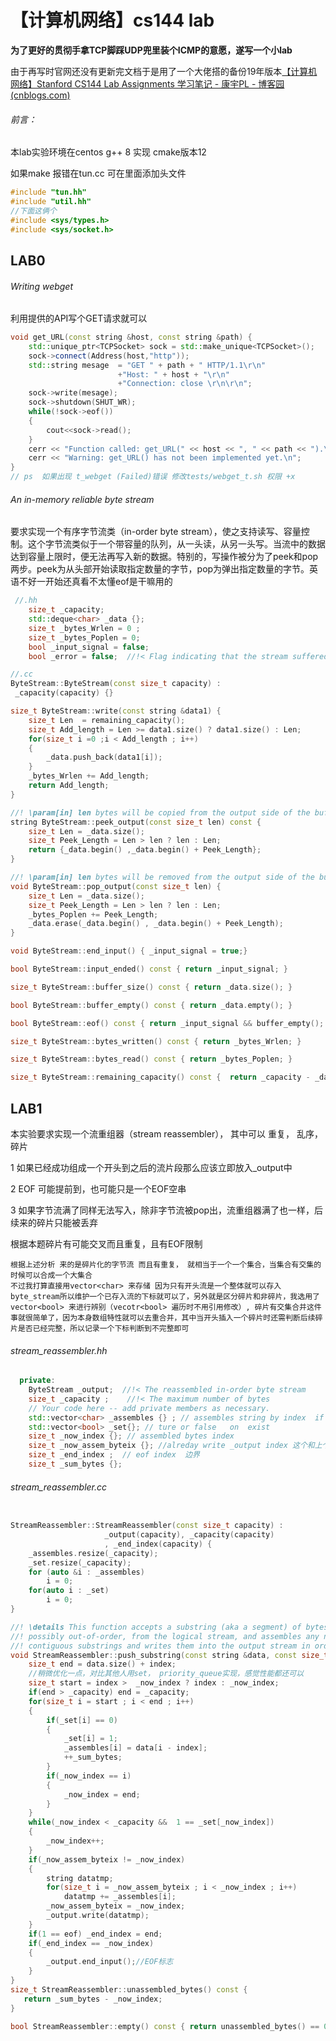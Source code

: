 # 【计算机网络】cs144 lab

**为了更好的贯彻手拿TCP脚踩UDP兜里装个ICMP的意愿，遂写一个小lab**

由于再写时官网还没有更新完文档于是用了一个大佬搭的备份19年版本[【计算机网络】Stanford CS144 Lab Assignments 学习笔记 - 康宇PL - 博客园 (cnblogs.com)](https://www.cnblogs.com/kangyupl/p/stanford_cs144_labs.html)

###### 前言：

本lab实验环境在centos g++ 8 实现 cmake版本12

如果make 报错在tun.cc  可在里面添加头文件

```c++
#include "tun.hh"
#include "util.hh"
//下面这俩个
#include <sys/types.h>
#include <sys/socket.h>
```



## LAB0

###### Writing webget

利用提供的API写个GET请求就可以

```c++
void get_URL(const string &host, const string &path) {
    std::unique_ptr<TCPSocket> sock = std::make_unique<TCPSocket>();
    sock->connect(Address(host,"http"));
    std::string mesage  = "GET " + path + " HTTP/1.1\r\n"
                        +"Host: " + host + "\r\n"
                        +"Connection: close \r\n\r\n";
    sock->write(mesage);
    sock->shutdown(SHUT_WR);
    while(!sock->eof())
    {
        cout<<sock->read();
    }
    cerr << "Function called: get_URL(" << host << ", " << path << ").\n";
    cerr << "Warning: get_URL() has not been implemented yet.\n";
}
// ps  如果出现 t_webget (Failed)错误 修改tests/webget_t.sh 权限 +x
```

###### An in-memory reliable byte stream

要求实现一个有序字节流类（in-order byte stream），使之支持读写、容量控制。这个字节流类似于一个带容量的队列，从一头读，从另一头写。当流中的数据达到容量上限时，便无法再写入新的数据。特别的，写操作被分为了peek和pop两步。peek为从头部开始读取指定数量的字节，pop为弹出指定数量的字节。英语不好一开始还真看不太懂eof是干嘛用的

```c++
 //.hh
	size_t _capacity; 
    std::deque<char> _data {};
    size_t _bytes_Wrlen = 0 ;
    size_t _bytes_Poplen = 0;
    bool _input_signal = false;
    bool _error = false;  //!< Flag indicating that the stream suffered an error.
```

```c++
//.cc
ByteStream::ByteStream(const size_t capacity) :
 _capacity(capacity) {}

size_t ByteStream::write(const string &data1) {
    size_t Len  = remaining_capacity();
    size_t Add_length = Len >= data1.size() ? data1.size() : Len;
    for(size_t i =0 ;i < Add_length ; i++)
    {
        _data.push_back(data1[i]);
    }
    _bytes_Wrlen += Add_length;
    return Add_length;
}

//! \param[in] len bytes will be copied from the output side of the buffer
string ByteStream::peek_output(const size_t len) const {
    size_t Len = _data.size();
    size_t Peek_Length = Len > len ? len : Len;
    return {_data.begin() ,_data.begin() + Peek_Length};
}

//! \param[in] len bytes will be removed from the output side of the buffer
void ByteStream::pop_output(const size_t len) {
    size_t Len = _data.size();
    size_t Peek_Length = Len > len ? len : Len;
    _bytes_Poplen += Peek_Length;
    _data.erase(_data.begin() , _data.begin() + Peek_Length);
}

void ByteStream::end_input() { _input_signal = true;}

bool ByteStream::input_ended() const { return _input_signal; }

size_t ByteStream::buffer_size() const { return _data.size(); }

bool ByteStream::buffer_empty() const { return _data.empty(); }

bool ByteStream::eof() const { return _input_signal && buffer_empty(); }

size_t ByteStream::bytes_written() const { return _bytes_Wrlen; }

size_t ByteStream::bytes_read() const { return _bytes_Poplen; }

size_t ByteStream::remaining_capacity() const {  return _capacity - _data.size(); }
```

## LAB1

本实验要求实现一个流重组器（stream reassembler）， 其中可以 重复， 乱序， 碎片

1 如果已经成功组成一个开头到之后的流片段那么应该立即放入_output中

2 EOF 可能提前到，也可能只是一个EOF空串

3 如果字节流满了同样无法写入，除非字节流被pop出，流重组器满了也一样，后续来的碎片只能被丢弃

根据本题碎片有可能交叉而且重复，且有EOF限制

```
根据上述分析 来的是碎片化的字节流 而且有重复， 就相当于一个一个集合，当集合有交集的时候可以合成一个大集合
不过我打算直接用vector<char> 来存储 因为只有开头流是一个整体就可以存入byte_stream所以维护一个已存入流的下标就可以了，另外就是区分碎片和非碎片，我选用了vector<bool> 来进行辨别（vecotr<bool> 遍历时不用引用修改）, 碎片有交集合并这件事就很简单了，因为本身数组特性就可以去重合并，其中当开头插入一个碎片时还需判断后续碎片是否已经完整，所以记录一个下标判断到不完整即可
```

###### stream_reassembler.hh

```c++
  private: 
    ByteStream _output;  //!< The reassembled in-order byte stream
    size_t _capacity ;    //!< The maximum number of bytes
    // Your code here -- add private members as necessary.
    std::vector<char> _assembles {} ; // assembles string by index  if ok -> _output
    std::vector<bool> _set{}; // ture or false   on  exist
    size_t _now_index {}; // assembled bytes index
    size_t _now_assem_byteix {}; //alreday write _output index 这个和上个其实有一个就行
    size_t _end_index ;  // eof index  边界
    size_t _sum_bytes {};
```

###### stream_reassembler.cc

```c++

StreamReassembler::StreamReassembler(const size_t capacity) :
                     _output(capacity), _capacity(capacity)
                     , _end_index(capacity) {
    _assembles.resize(_capacity);
    _set.resize(_capacity);
    for (auto &i : _assembles)
        i = 0;
    for(auto i : _set)
        i = 0;
}

//! \details This function accepts a substring (aka a segment) of bytes,
//! possibly out-of-order, from the logical stream, and assembles any newly
//! contiguous substrings and writes them into the output stream in order.
void StreamReassembler::push_substring(const string &data, const size_t index, const bool eof) {
    size_t end = data.size() + index;
    //稍微优化一点，对比其他人用set， priority_queue实现，感觉性能都还可以
    size_t start = index >  _now_index ? index : _now_index;
    if(end > _capacity) end = _capacity;
    for(size_t i = start ; i < end ; i++)
    {
        if(_set[i] == 0)
        {
            _set[i] = 1;
            _assembles[i] = data[i - index];
            ++_sum_bytes;
        }
        if(_now_index == i)
        {
            _now_index = end;
        }
    }
    while(_now_index < _capacity &&  1 == _set[_now_index])
    {
        _now_index++;
    }
    if(_now_assem_byteix != _now_index)
    {
        string datatmp;
        for(size_t i = _now_assem_byteix ; i < _now_index ; i++)
            datatmp += _assembles[i];
        _now_assem_byteix = _now_index;
        _output.write(datatmp);
    }
    if(1 == eof) _end_index = end;
    if(_end_index == _now_index)
    {
        _output.end_input();//EOF标志
    }
}
size_t StreamReassembler::unassembled_bytes() const {
   return _sum_bytes - _now_index;
}

bool StreamReassembler::empty() const { return unassembled_bytes() == 0; }

```













